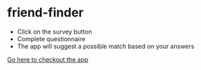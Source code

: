 # friend-finder

* Click on the survey button
* Complete questionnaire
* The app will suggest a possible match based on your answers

[Go here to checkout the app](https://morning-shore-55565.herokuapp.com/)

